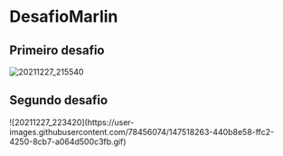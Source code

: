 # DesafioMarlin
<h2>Primeiro desafio</h2>

![20211227_215540](https://user-images.githubusercontent.com/78456074/147517076-4979ada1-5ac8-4448-90c8-ee94743d154a.gif)

<h2>Segundo desafio</h3>
![20211227_223420](https://user-images.githubusercontent.com/78456074/147518263-440b8e58-ffc2-4250-8cb7-a064d500c3fb.gif)
